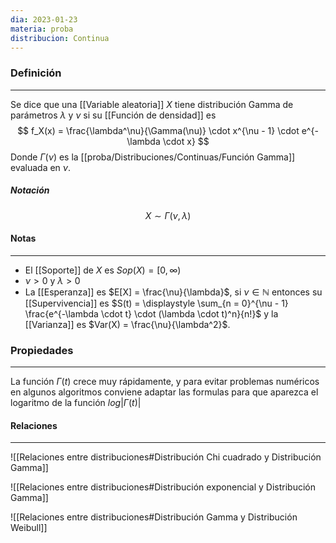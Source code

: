 ```yaml
---
dia: 2023-01-23
materia: proba
distribucion: Continua
---
```


### Definición
---
Se dice que una [[Variable aleatoria]] $X$ tiene distribución Gamma de parámetros $\lambda$ y $\nu$ si su [[Función de densidad]] es $$ f_X(x) = \frac{\lambda^\nu}{\Gamma(\nu)} \cdot x^{\nu - 1} \cdot e^{-\lambda \cdot x} $$
Donde $\Gamma (\nu)$ es la [[proba/Distribuciones/Continuas/Función Gamma]] evaluada en $\nu$.

##### Notación
$$ X \sim \Gamma(\nu, \lambda) $$
#### Notas
---
* El [[Soporte]] de $X$ es $Sop(X) = [0, \infty)$ 
* $\nu > 0$ y $\lambda > 0$
* La [[Esperanza]] es $E[X] = \frac{\nu}{\lambda}$, si $\nu \in \mathbb{N}$ entonces su [[Supervivencia]] es $S(t) = \displaystyle \sum_{n = 0}^{\nu - 1} \frac{e^{-\lambda \cdot t} \cdot (\lambda \cdot t)^n}{n!}$ y la [[Varianza]] es $Var(X) = \frac{\nu}{\lambda^2}$.

### Propiedades
---
La función $\Gamma(t)$ crece muy rápidamente, y para evitar problemas numéricos en algunos algoritmos conviene adaptar las formulas para que aparezca el logaritmo de la función $log|\Gamma(t)|$ 


#### Relaciones
---
![[Relaciones entre distribuciones#Distribución Chi cuadrado y Distribución Gamma]]

![[Relaciones entre distribuciones#Distribución exponencial y Distribución Gamma]]

![[Relaciones entre distribuciones#Distribución Gamma y Distribución Weibull]]



